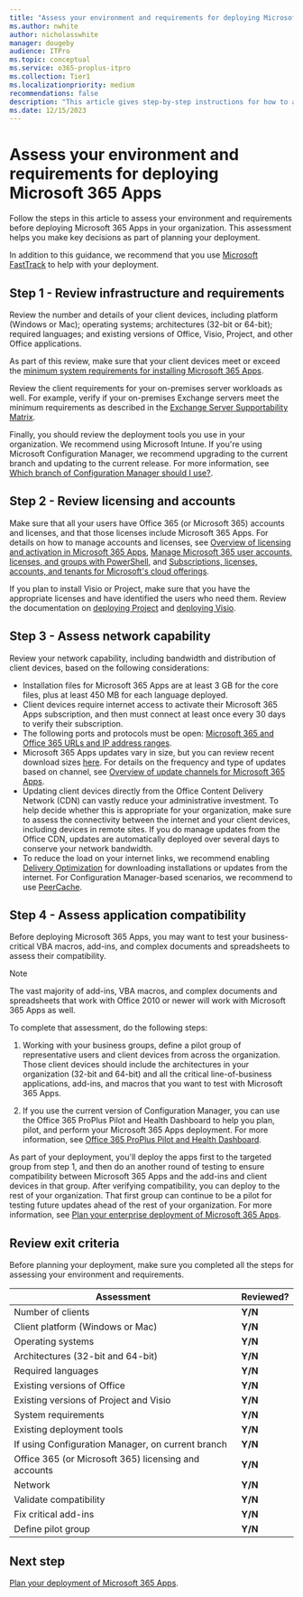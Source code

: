 ```yaml
---
title: "Assess your environment and requirements for deploying Microsoft 365 Apps"
ms.author: nwhite
author: nicholasswhite
manager: dougeby
audience: ITPro
ms.topic: conceptual
ms.service: o365-proplus-itpro
ms.collection: Tier1
ms.localizationpriority: medium
recommendations: false
description: "This article gives step-by-step instructions for how to assess your environment and requirements before deploying Microsoft 365 Apps.  The article is intended for administrators in enterprise environments working with hundreds or thousands of computers."
ms.date: 12/15/2023
---
```


# Assess your environment and requirements for deploying Microsoft 365 Apps

Follow the steps in this article to assess your environment and requirements before deploying Microsoft 365 Apps in your organization. This assessment helps you make key decisions as part of planning your deployment. 

In addition to this guidance, we recommend that you use [Microsoft FastTrack](https://www.microsoft.com/fasttrack) to help with your deployment.

## Step 1 - Review infrastructure and requirements

Review the number and details of your client devices, including platform (Windows or Mac); operating systems; architectures (32-bit or 64-bit); required languages; and existing versions of Office, Visio, Project, and other Office applications. 

As part of this review, make sure that your client devices meet or exceed the [minimum system requirements for installing Microsoft 365 Apps](https://www.microsoft.com/microsoft-365/microsoft-365-and-office-resources).

Review the client requirements for your on-premises server workloads as well. For example, verify if your on-premises Exchange servers meet the minimum requirements as described in the [Exchange Server Supportability Matrix](/exchange/plan-and-deploy/supportability-matrix#clients).

Finally, you should review the deployment tools you use in your organization. We recommend using Microsoft Intune. If you're using Microsoft Configuration Manager, we recommend upgrading to the current branch and updating to the current release. For more information, see [Which branch of Configuration Manager should I use?](/mem/configmgr/core/understand/which-branch-should-i-use).

## Step 2 - Review licensing and accounts

Make sure that all your users have Office 365 (or Microsoft 365) accounts and licenses, and that those licenses include Microsoft 365 Apps. For details on how to manage accounts and licenses, see [Overview of licensing and activation in Microsoft 365 Apps](overview-licensing-activation-microsoft-365-apps.md), [Manage Microsoft 365 user accounts, licenses, and groups with PowerShell](/microsoft-365/enterprise/manage-user-accounts-and-licenses-with-microsoft-365-powershell), and [Subscriptions, licenses, accounts, and tenants for Microsoft's cloud offerings](/microsoft-365/enterprise/subscriptions-licenses-accounts-and-tenants-for-microsoft-cloud-offerings).

If you plan to install Visio or Project, make sure that you have the appropriate licenses and have identified the users who need them. Review the documentation on [deploying Project](deployment-guide-for-project.md) and [deploying Visio](deployment-guide-for-visio.md).

## Step 3 - Assess network capability

Review your network capability, including bandwidth and distribution of client devices, based on the following considerations:

- Installation files for Microsoft 365 Apps are at least 3 GB for the core files, plus at least 450 MB for each language deployed. 
- Client devices require internet access to activate their Microsoft 365 Apps subscription, and then must connect at least once every 30 days to verify their subscription. 
- The following ports and protocols must be open: [Microsoft 365 and Office 365 URLs and IP address ranges](/microsoft-365/enterprise/urls-and-ip-address-ranges).
- Microsoft 365 Apps updates vary in size, but you can review recent download sizes [here](/officeupdates/download-sizes-microsoft365-apps-updates). For details on the frequency and type of updates based on channel, see [Overview of update channels for Microsoft 365 Apps](updates/overview-update-channels.md).  
- Updating client devices directly from the Office Content Delivery Network (CDN) can vastly reduce your administrative investment. To help decide whether this is appropriate for your organization, make sure to assess the connectivity between the internet and your client devices, including devices in remote sites. If you do manage updates from the Office CDN, updates are automatically deployed over several days to conserve your network bandwidth.
- To reduce the load on your internet links, we recommend enabling [Delivery Optimization](delivery-optimization.md) for downloading installations or updates from the internet. For Configuration Manager-based scenarios, we recommend to use [PeerCache](/mem/configmgr/core/plan-design/hierarchy/client-peer-cache).
 
## Step 4 - Assess application compatibility

Before deploying Microsoft 365 Apps, you may want to test your business-critical VBA macros, add-ins, and complex documents and spreadsheets to assess their compatibility.

> [!NOTE]
> The vast majority of add-ins, VBA macros, and complex documents and spreadsheets that work with Office 2010 or newer will work with Microsoft 365 Apps as well. 

To complete that assessment, do the following steps:

1. Working with your business groups, define a pilot group of representative users and client devices from across the organization. Those client devices should include the architectures in your organization (32-bit and 64-bit) and all the critical line-of-business applications, add-ins, and macros that you want to test with Microsoft 365 Apps. 

1. If you use the current version of Configuration Manager, you can use the Office 365 ProPlus Pilot and Health Dashboard to help you plan, pilot, and perform your Microsoft 365 Apps deployment. For more information, see [Office 365 ProPlus Pilot and Health Dashboard](/mem/configmgr/sum/deploy-use/office-365-dashboard#bkmk_pilot).

As part of your deployment, you'll deploy the apps first to the targeted group from step 1, and then do an another round of testing to ensure compatibility between Microsoft 365 Apps and the add-ins and client devices in that group. After verifying compatibility, you can deploy to the rest of your organization. That first group can continue to be a pilot for testing future updates ahead of the rest of your organization. For more information, see [Plan your enterprise deployment of Microsoft 365 Apps](plan-microsoft-365-apps.md).

## Review exit criteria 

Before planning your deployment, make sure you completed all the steps for assessing your environment and requirements.

|Assessment         |Reviewed?            |
|-------------------|------------------|
|Number of clients                                |**Y/N**|
|Client platform (Windows or Mac)                 |**Y/N**|
|Operating systems                                |**Y/N**|
|Architectures (32-bit and 64-bit)                |**Y/N**|
|Required languages                                 |**Y/N**|
|Existing versions of Office                        |**Y/N**|
|Existing versions of Project and Visio              |**Y/N**|
|System requirements                              |**Y/N**|
|Existing deployment tools                          |**Y/N**|
|If using Configuration Manager, on current branch  |**Y/N**|
|Office 365 (or Microsoft 365) licensing and accounts                |**Y/N**|
|Network                                          |**Y/N**|
|Validate compatibility                        |**Y/N**|
|Fix critical add-ins                        |**Y/N**|
|Define pilot group                        |**Y/N**|


## Next step

[Plan your deployment of Microsoft 365 Apps](plan-microsoft-365-apps.md).
